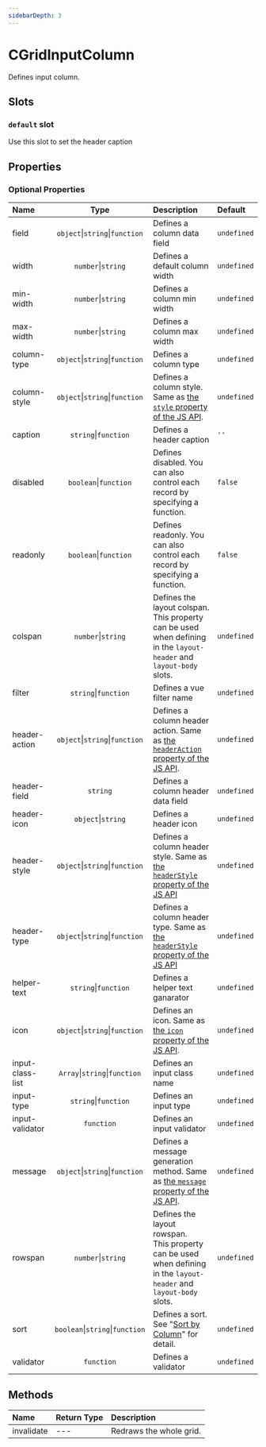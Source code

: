 ```yaml
---
sidebarDepth: 3
---
```


# CGridInputColumn

Defines input column.

## Slots

<!-- SLOT_DEFAULT_START -->

### `default` slot

Use this slot to set the header caption

<!-- SLOT_DEFAULT_END -->

## Properties

<!-- PROPS_TABLE_START -->

### Optional Properties

| Name        | Type    | Description         | Default  |
|:------------|:-------:|:--------------------|:---------|
| field | `object`&#124;`string`&#124;`function`  | Defines a column data field | `undefined` |
| width | `number`&#124;`string`  | Defines a default column width | `undefined` |
| min-width | `number`&#124;`string`  | Defines a column min width | `undefined` |
| max-width | `number`&#124;`string`  | Defines a column max width | `undefined` |
| column-type | `object`&#124;`string`&#124;`function`  | Defines a column type | `undefined` |
| column-style | `object`&#124;`string`&#124;`function`  | Defines a column style. Same as [the `style` property of the JS API](../../js/column_styles/README.md). | `undefined` |
| caption | `string`&#124;`function`  | Defines a header caption | `''` |
| disabled | `boolean`&#124;`function`  | Defines disabled. You can also control each record by specifying a function. | `false` |
| readonly | `boolean`&#124;`function`  | Defines readonly. You can also control each record by specifying a function. | `false` |
| colspan | `number`&#124;`string`  | Defines the layout colspan.<br>This property can be used when defining in the `layout-header` and `layout-body` slots. | `undefined` |
| filter | `string`&#124;`function`  | Defines a vue filter name | `undefined` |
| header-action | `object`&#124;`string`&#124;`function`  | Defines a column header action.  Same as [the `headerAction` property of the JS API](../../js/advanced_header/header_actions.md). | `undefined` |
| header-field | `string`  | Defines a column header data field | `undefined` |
| header-icon | `object`&#124;`string`  | Defines a header icon | `undefined` |
| header-style | `object`&#124;`string`&#124;`function`  | Defines a column header style. Same as [the `headerStyle` property of the JS API](../../js/advanced_header/header_styles.md) | `undefined` |
| header-type | `object`&#124;`string`&#124;`function`  | Defines a column header type. Same as [the `headerStyle` property of the JS API](../../js/advanced_header/header_styles.md) | `undefined` |
| helper-text | `string`&#124;`function`  | Defines a helper text ganarator | `undefined` |
| icon | `object`&#124;`string`&#124;`function`  | Defines an icon. Same as [the `icon` property of the JS API](../../js/column_icon.md). | `undefined` |
| input-class-list | `Array`&#124;`string`&#124;`function`  | Defines an input class name | `undefined` |
| input-type | `string`&#124;`function`  | Defines an input type | `undefined` |
| input-validator | `function`  | Defines an input validator | `undefined` |
| message | `object`&#124;`string`&#124;`function`  | Defines a message generation method. Same as [the `message` property of the JS API](../../js/cell_message.md). | `undefined` |
| rowspan | `number`&#124;`string`  | Defines the layout rowspan.<br>This property can be used when defining in the `layout-header` and `layout-body` slots. | `undefined` |
| sort | `boolean`&#124;`string`&#124;`function`  | Defines a sort. See "[Sort by Column](../../js/advanced_header/column_sort.md)" for detail. | `undefined` |
| validator | `function`  | Defines a validator | `undefined` |

<!-- PROPS_TABLE_END -->

## Methods

<!-- METHODS_TABLE_START -->

| Name        | Return Type | Description         |
|:------------|:------------|:--------------------|
| invalidate | --- | Redraws the whole grid. |

<!-- METHODS_TABLE_END -->
